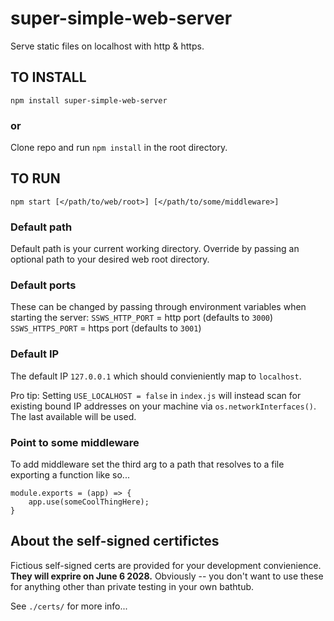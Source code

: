 # super-simple-web-server
Serve static files on localhost with http & https.


## TO INSTALL

`npm install super-simple-web-server`

### or

Clone repo and run `npm install` in the root directory.


## TO RUN

`npm start [</path/to/web/root>] [</path/to/some/middleware>]`

### Default path 
Default path is your current working directory.  Override by passing an optional path to your desired web root directory.

### Default ports
These can be changed by passing through environment variables when starting the server:
`SSWS_HTTP_PORT` = http port (defaults to `3000`)
`SSWS_HTTPS_PORT` = https port (defaults to `3001`)

### Default IP
The default IP `127.0.0.1` which should convieniently map to `localhost`.

Pro tip: Setting `USE_LOCALHOST = false` in `index.js` will instead scan for existing bound IP addresses on your machine via `os.networkInterfaces()`.  The last available will be used.

### Point to some middleware
To add middleware set the third arg to a path that resolves to a file exporting a function like so...

```
module.exports = (app) => {
	app.use(someCoolThingHere);
}
```


## About the self-signed certifictes

Fictious self-signed certs are provided for your development convienience. **They will exprire on June 6 2028.** Obviously -- you don't want to use these for anything other than private testing in your own bathtub.

See `./certs/` for more info...

